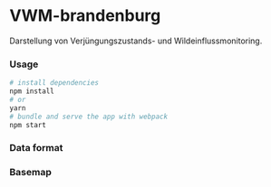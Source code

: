 # VWM-brandenburg
Darstellung von Verjüngungszustands- und Wildeinflussmonitoring.

### Usage

```bash
# install dependencies
npm install
# or
yarn
# bundle and serve the app with webpack
npm start
```

### Data format

### Basemap
